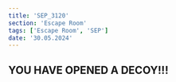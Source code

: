 ```yaml
---
title: 'SEP_3120'
section: 'Escape Room'
tags: ['Escape Room', 'SEP']
date: '30.05.2024'
---
```


## YOU HAVE OPENED A DECOY!!!
